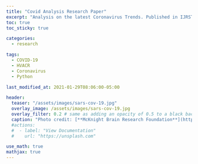 ```yaml
---
title: "Covid Analysis Research Paper"
excerpt: "Analysis on the latest Coronavirus Trends. Published in IJRSTR."
toc: true
toc_sticky: true

categories:
  - research

tags:
  - COVID-19
  - HVACR
  - Coronavirus
  - Python

last_modified_at: 2021-01-29T08:06:00-05:00

header:
  teaser: "/assets/images/sars-cov-19.jpg"
  overlay_image: /assets/images/sars-cov-19.jpg
  overlay_filter: 0.2 # same as adding an opacity of 0.5 to a black background
  caption: "Photo credit: [**McKnight Brain Research Foundation**](https://mcknightbrain.org/uf-neuroscientists-study-impact-of-covid-19-social-isolation-on-cognitive-mental-health-of-seniors/)"
  #actions:
  #  - label: "View Documentation"
  #    url: "https://unsplash.com"

use_math: true
mathjax: true
---
```



